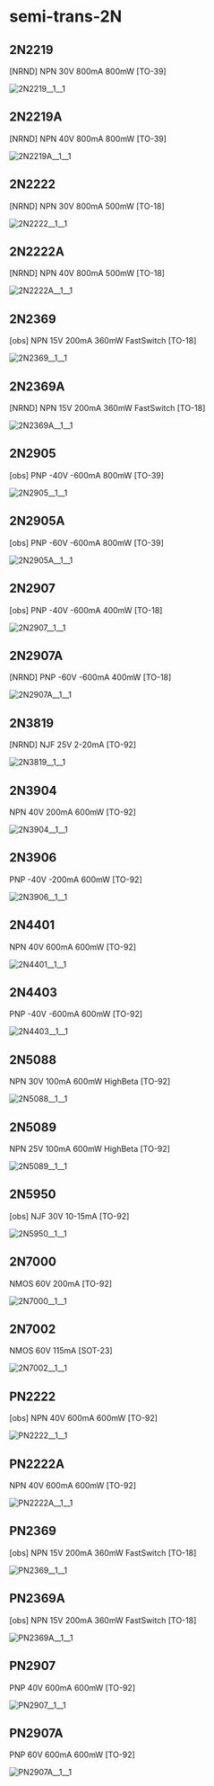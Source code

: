 # semi-trans-2N

## 2N2219
[NRND] NPN 30V 800mA 800mW [TO-39]

![2N2219__1__1](/images/_semi__NPN__1__1.png?raw=true) 

## 2N2219A
[NRND] NPN 40V 800mA 800mW [TO-39]

![2N2219A__1__1](/images/_semi__NPN__1__1.png?raw=true) 

## 2N2222
[NRND] NPN 30V 800mA 500mW [TO-18]

![2N2222__1__1](/images/_semi__NPN__1__1.png?raw=true) 

## 2N2222A
[NRND] NPN 40V 800mA 500mW [TO-18]

![2N2222A__1__1](/images/_semi__NPN__1__1.png?raw=true) 

## 2N2369
[obs] NPN 15V 200mA 360mW FastSwitch [TO-18]

![2N2369__1__1](/images/_semi__NPN__1__1.png?raw=true) 

## 2N2369A
[NRND] NPN 15V 200mA 360mW FastSwitch [TO-18]

![2N2369A__1__1](/images/_semi__NPN__1__1.png?raw=true) 

## 2N2905
[obs] PNP -40V -600mA 800mW [TO-39]

![2N2905__1__1](/images/_semi__PNP__1__1.png?raw=true) 

## 2N2905A
[obs] PNP -60V -600mA 800mW [TO-39]

![2N2905A__1__1](/images/_semi__PNP__1__1.png?raw=true) 

## 2N2907
[obs] PNP -40V -600mA 400mW [TO-18]

![2N2907__1__1](/images/_semi__PNP__1__1.png?raw=true) 

## 2N2907A
[NRND] PNP -60V -600mA 400mW [TO-18]

![2N2907A__1__1](/images/_semi__PNP__1__1.png?raw=true) 

## 2N3819
[NRND] NJF 25V 2-20mA [TO-92]

![2N3819__1__1](/images/_semi__NJF__1__1.png?raw=true) 

## 2N3904
NPN 40V 200mA 600mW [TO-92]

![2N3904__1__1](/images/_semi__NPN__1__1.png?raw=true) 

## 2N3906
PNP -40V -200mA 600mW [TO-92]

![2N3906__1__1](/images/_semi__PNP__1__1.png?raw=true) 

## 2N4401
NPN 40V 600mA 600mW [TO-92]

![2N4401__1__1](/images/_semi__NPN__1__1.png?raw=true) 

## 2N4403
PNP -40V -600mA 600mW [TO-92]

![2N4403__1__1](/images/_semi__PNP__1__1.png?raw=true) 

## 2N5088
NPN 30V 100mA 600mW HighBeta [TO-92]

![2N5088__1__1](/images/_semi__NPN__1__1.png?raw=true) 

## 2N5089
NPN 25V 100mA 600mW HighBeta [TO-92]

![2N5089__1__1](/images/_semi__NPN__1__1.png?raw=true) 

## 2N5950
[obs] NJF 30V 10-15mA [TO-92]

![2N5950__1__1](/images/_semi__NJF__1__1.png?raw=true) 

## 2N7000
NMOS 60V 200mA [TO-92]

![2N7000__1__1](/images/semi-trans-IntRect__IRF510__1__1.png?raw=true) 

## 2N7002
NMOS 60V 115mA [SOT-23]

![2N7002__1__1](/images/semi-trans-IntRect__IRF510__1__1.png?raw=true) 

## PN2222
[obs] NPN 40V 600mA 600mW [TO-92]

![PN2222__1__1](/images/_semi__NPN__1__1.png?raw=true) 

## PN2222A
NPN 40V 600mA 600mW [TO-92]

![PN2222A__1__1](/images/_semi__NPN__1__1.png?raw=true) 

## PN2369
[obs] NPN 15V 200mA 360mW FastSwitch [TO-18]

![PN2369__1__1](/images/_semi__NPN__1__1.png?raw=true) 

## PN2369A
[obs] NPN 15V 200mA 360mW FastSwitch [TO-18]

![PN2369A__1__1](/images/_semi__NPN__1__1.png?raw=true) 

## PN2907
PNP 40V 600mA 600mW [TO-92]

![PN2907__1__1](/images/_semi__PNP__1__1.png?raw=true) 

## PN2907A
PNP 60V 600mA 600mW [TO-92]

![PN2907A__1__1](/images/_semi__PNP__1__1.png?raw=true) 


